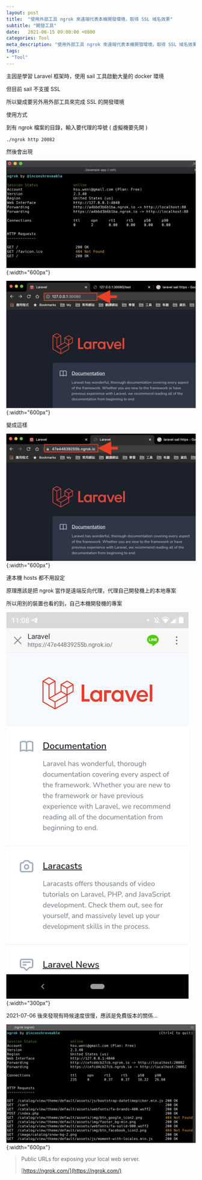 ```yaml
---
layout: post
title:  "使用外部工具 ngrok 來遠端代表本機開發環境，取得 SSL 域名效果"
subtitle: "開發工具"
date:   2021-06-15 09:00:00 +0800
categories: Tool
meta_description: "使用外部工具 ngrok 來遠端代表本機開發環境，取得 SSL 域名效果"
tags:
- "Tool"
---
```


主因是學習 Laravel 框架時，使用 sail 工具啟動大量的 docker 環境

但目前 sail 不支援 SSL

所以變成要另外用外部工具來完成 SSL 的開發環境

使用方式

到有 ngrok 檔案的目錄，輸入要代理的埠號 ( 虛擬機要先開 )

```shell
./ngrok http 20082
```

然後會出現

![Untitled](/images/2021-06-15/2021-06-15-01.png){:width="600px"}

![Untitled](/images/2021-06-15/2021-06-15-02.png){:width="600px"}

變成這樣

![Untitled](/images/2021-06-15/2021-06-15-03.png){:width="600px"}

連本機 hosts 都不用設定

原理應該是把 ngrok 當作是遠端反向代理，代理自己開發機上的本地專案

所以用別的裝置也看的到，自己本機開發機的專案

![Untitled](/images/2021-06-15/2021-06-15-04.png){:width="300px"}

2021-07-06 後來發現有時候速度很慢，應該是免費版本的關係...

![Untitled](/images/2021-06-15/2021-06-15-05.png){:width="600px"}

> Public URLs for exposing your local web server.
>
> [https://ngrok.com/](https://ngrok.com/)

